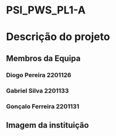 # PSI_PWS_PL1-A

# Descrição do projeto

## Membros da Equipa

### Diogo Pereira 2201126
### Gabriel Silva 2201133
### Gonçalo Ferreira 2201131

## Imagem da instituição
